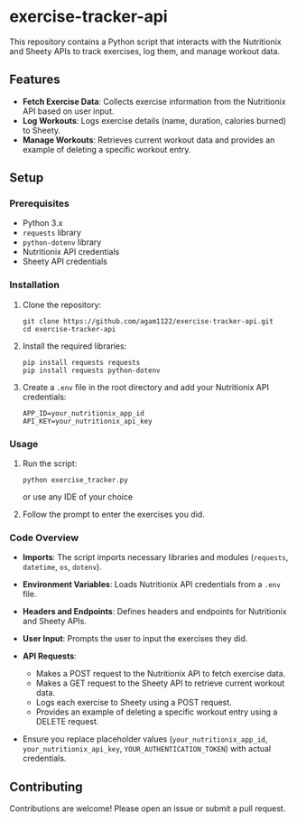 # exercise-tracker-api

This repository contains a Python script that interacts with the Nutritionix and Sheety APIs to track exercises, log them, and manage workout data.


## Features

- **Fetch Exercise Data**: Collects exercise information from the Nutritionix API based on user input.
- **Log Workouts**: Logs exercise details (name, duration, calories burned) to Sheety.
- **Manage Workouts**: Retrieves current workout data and provides an example of deleting a specific workout entry.



## Setup

### Prerequisites

- Python 3.x
- `requests` library
- `python-dotenv` library
- Nutritionix API credentials
- Sheety API credentials


### Installation

1. Clone the repository:
    ```
    git clone https://github.com/agam1122/exercise-tracker-api.git
    cd exercise-tracker-api
    ```
2. Install the required libraries:
    ```
    pip install requests requests
    pip install requests python-dotenv
    ```
3. Create a `.env` file in the root directory and add your Nutritionix API credentials:
    ```
    APP_ID=your_nutritionix_app_id
    API_KEY=your_nutritionix_api_key
    ```

    
### Usage

1. Run the script:
    ```
    python exercise_tracker.py
    ```
    or use any IDE of your choice

2. Follow the prompt to enter the exercises you did.


### Code Overview

- **Imports**: The script imports necessary libraries and modules (`requests`, `datetime`, `os`, `dotenv`).
- **Environment Variables**: Loads Nutritionix API credentials from a `.env` file.
- **Headers and Endpoints**: Defines headers and endpoints for Nutritionix and Sheety APIs.
- **User Input**: Prompts the user to input the exercises they did.
- **API Requests**: 
    - Makes a POST request to the Nutritionix API to fetch exercise data.
    - Makes a GET request to the Sheety API to retrieve current workout data.
    - Logs each exercise to Sheety using a POST request.
    - Provides an example of deleting a specific workout entry using a DELETE request.


- Ensure you replace placeholder values (`your_nutritionix_app_id`, `your_nutritionix_api_key`, `YOUR_AUTHENTICATION_TOKEN`) with actual credentials.


## Contributing
Contributions are welcome! Please open an issue or submit a pull request.
